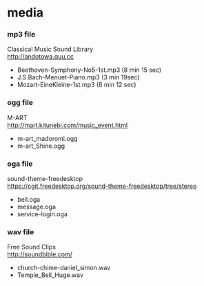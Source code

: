 media 
===============

### mp3 file
Classical Music Sound Library <br/>
http://andotowa.quu.cc <br/>
- Beethoven-Symphony-No5-1st.mp3 (8 min 15 sec)
- J.S.Bach-Menuet-Piano.mp3 (3 min 19sec)
- Mozart-EineKleine-1st.mp3 (6 min 12 sec)


### ogg file
M-ART <br/>
http://mart.kitunebi.com/music_event.html <br/>
- m-art_madoromi.ogg
- m-art_Shine.ogg

### oga file
sound-theme-freedesktop <br/>
https://cgit.freedesktop.org/sound-theme-freedesktop/tree/stereo <br/>
- bell.oga <br/>
- message.oga <br/>
- service-login.oga <br/>


### wav file
Free Sound Clips <br/>
http://soundbible.com/ <br/>
- church-chime-daniel_simon.wav
- Temple_Bell_Huge.wav

